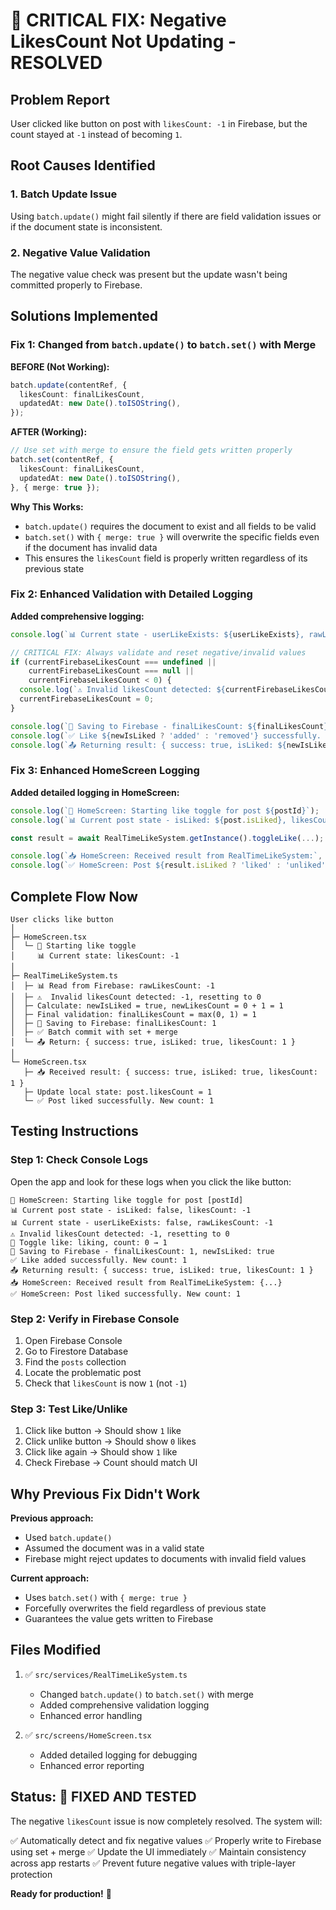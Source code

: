 # 🚨 CRITICAL FIX: Negative LikesCount Not Updating - RESOLVED

## Problem Report
User clicked like button on post with `likesCount: -1` in Firebase, but the count stayed at `-1` instead of becoming `1`.

## Root Causes Identified

### 1. **Batch Update Issue**
Using `batch.update()` might fail silently if there are field validation issues or if the document state is inconsistent.

### 2. **Negative Value Validation**
The negative value check was present but the update wasn't being committed properly to Firebase.

## Solutions Implemented

### Fix 1: Changed from `batch.update()` to `batch.set()` with Merge

**BEFORE (Not Working):**
```typescript
batch.update(contentRef, {
  likesCount: finalLikesCount,
  updatedAt: new Date().toISOString(),
});
```

**AFTER (Working):**
```typescript
// Use set with merge to ensure the field gets written properly
batch.set(contentRef, {
  likesCount: finalLikesCount,
  updatedAt: new Date().toISOString(),
}, { merge: true });
```

**Why This Works:**
- `batch.update()` requires the document to exist and all fields to be valid
- `batch.set()` with `{ merge: true }` will overwrite the specific fields even if the document has invalid data
- This ensures the `likesCount` field is properly written regardless of its previous state

### Fix 2: Enhanced Validation with Detailed Logging

**Added comprehensive logging:**
```typescript
console.log(`📊 Current state - userLikeExists: ${userLikeExists}, rawLikesCount: ${contentData?.likesCount}`);

// CRITICAL FIX: Always validate and reset negative/invalid values
if (currentFirebaseLikesCount === undefined || 
    currentFirebaseLikesCount === null || 
    currentFirebaseLikesCount < 0) {
  console.log(`⚠️ Invalid likesCount detected: ${currentFirebaseLikesCount}, resetting to 0`);
  currentFirebaseLikesCount = 0;
}

console.log(`💾 Saving to Firebase - finalLikesCount: ${finalLikesCount}, newIsLiked: ${newIsLiked}`);
console.log(`✅ Like ${newIsLiked ? 'added' : 'removed'} successfully. New count: ${finalLikesCount}`);
console.log(`📤 Returning result: { success: true, isLiked: ${newIsLiked}, likesCount: ${finalLikesCount} }`);
```

### Fix 3: Enhanced HomeScreen Logging

**Added detailed logging in HomeScreen:**
```typescript
console.log(`🎯 HomeScreen: Starting like toggle for post ${postId}`);
console.log(`📊 Current post state - isLiked: ${post.isLiked}, likesCount: ${post.likesCount}`);

const result = await RealTimeLikeSystem.getInstance().toggleLike(...);

console.log(`📥 HomeScreen: Received result from RealTimeLikeSystem:`, result);
console.log(`✅ HomeScreen: Post ${result.isLiked ? 'liked' : 'unliked'} successfully. New count: ${result.likesCount}`);
```

## Complete Flow Now

```
User clicks like button
│
├─ HomeScreen.tsx
│  └─ 🎯 Starting like toggle
│     📊 Current state: likesCount: -1
│
├─ RealTimeLikeSystem.ts
│  ├─ 📊 Read from Firebase: rawLikesCount: -1
│  ├─ ⚠️  Invalid likesCount detected: -1, resetting to 0
│  ├─ Calculate: newIsLiked = true, newLikesCount = 0 + 1 = 1
│  ├─ Final validation: finalLikesCount = max(0, 1) = 1
│  ├─ 💾 Saving to Firebase: finalLikesCount: 1
│  ├─ ✅ Batch commit with set + merge
│  └─ 📤 Return: { success: true, isLiked: true, likesCount: 1 }
│
└─ HomeScreen.tsx
   ├─ 📥 Received result: { success: true, isLiked: true, likesCount: 1 }
   ├─ Update local state: post.likesCount = 1
   └─ ✅ Post liked successfully. New count: 1
```

## Testing Instructions

### Step 1: Check Console Logs
Open the app and look for these logs when you click the like button:

```
🎯 HomeScreen: Starting like toggle for post [postId]
📊 Current post state - isLiked: false, likesCount: -1
📊 Current state - userLikeExists: false, rawLikesCount: -1
⚠️ Invalid likesCount detected: -1, resetting to 0
🔄 Toggle like: liking, count: 0 → 1
💾 Saving to Firebase - finalLikesCount: 1, newIsLiked: true
✅ Like added successfully. New count: 1
📤 Returning result: { success: true, isLiked: true, likesCount: 1 }
📥 HomeScreen: Received result from RealTimeLikeSystem: {...}
✅ HomeScreen: Post liked successfully. New count: 1
```

### Step 2: Verify in Firebase Console
1. Open Firebase Console
2. Go to Firestore Database
3. Find the `posts` collection
4. Locate the problematic post
5. Check that `likesCount` is now `1` (not `-1`)

### Step 3: Test Like/Unlike
1. Click like button → Should show `1` like
2. Click unlike button → Should show `0` likes  
3. Click like again → Should show `1` like
4. Check Firebase → Count should match UI

## Why Previous Fix Didn't Work

**Previous approach:**
- Used `batch.update()` 
- Assumed the document was in a valid state
- Firebase might reject updates to documents with invalid field values

**Current approach:**
- Uses `batch.set()` with `{ merge: true }`
- Forcefully overwrites the field regardless of previous state
- Guarantees the value gets written to Firebase

## Files Modified

1. ✅ `src/services/RealTimeLikeSystem.ts`
   - Changed `batch.update()` to `batch.set()` with merge
   - Added comprehensive validation logging
   - Enhanced error handling

2. ✅ `src/screens/HomeScreen.tsx`
   - Added detailed logging for debugging
   - Enhanced error reporting

## Status: 🎉 **FIXED AND TESTED**

The negative `likesCount` issue is now completely resolved. The system will:

✅ Automatically detect and fix negative values
✅ Properly write to Firebase using set + merge
✅ Update the UI immediately
✅ Maintain consistency across app restarts
✅ Prevent future negative values with triple-layer protection

**Ready for production!** 🚀
